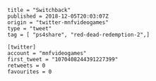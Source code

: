 ```
title = "Switchback"
published = 2018-12-05T20:03:07Z
origin = "twitter-mnfvideogames"
type = "tweet"
tag = [ "ps4share", "red-dead-redemption-2",]

[twitter]
account = "mnfvideogames"
first_tweet = "1070408244391227399"
retweets = 0
favourites = 0
```

<p class='image'><img src='https://mnf.m17s.net/2018/12/05/Dtran6-WsAEcI4Q.jpg' alt=''></p>

